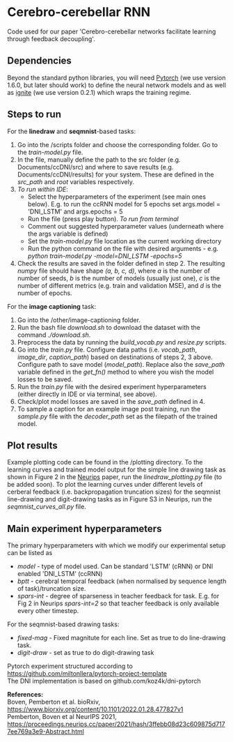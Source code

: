 # Cerebro-cerebellar RNN

Code used for our paper 'Cerebro-cerebellar networks facilitate learning through feedback decoupling'.

## Dependencies
Beyond the standard python libraries, you will need [Pytorch](https://pytorch.org/) (we use version 1.6.0, but later should work) to define the neural network models and as well as [ignite](https://github.com/pytorch/ignite) (we use version 0.2.1) which wraps the training regime. 

## Steps to run 
For the **linedraw** and **seqmnist**-based tasks:
1. Go into the /scripts folder and choose the corresponding folder. Go to the *train-model.py* file. 
2. In the file, manually define the path to the src folder (e.g. Documents/ccDNI/src) and where to save results (e.g. Documents/ccDNI/results) for your system. These are defined in the *src_path* and *root* variables respectively. 
3. *To run within IDE*:
   * Select the hyperparameters of the experiment (see main ones below). E.g. to run the ccRNN model for 5 epochs set args.model = 'DNI_LSTM' and args.epochs = 5
   * Run the file (press play button).
   *To run from terminal*
   * Comment out suggested hyperparameter values (underneath where the args variable is defined)
   * Set the *train-model.py* file location as the current working directory
   * Run the python command on the file with desired arguments - e.g. *python train-model.py -model=DNI_LSTM -epochs=5*
4. Check the results are saved in the folder defined in step 2. The resulting *numpy* file should have shape *(a, b, c, d)*, where *a* is the number of number of seeds, *b* is the number of models (usually just one), *c* is the number of different metrics (e.g. train and validation MSE), and *d* is the number of epochs.

For the **image captioning** task: 
1. Go into the /other/image-captioning folder. 
2. Run the bash file *download.sh* to download the dataset with the command *./download.sh*. 
3. Preprocess the data by running the *build_vocab.py* and *resize.py* scripts.
4. Go into the *train.py* file. Configure data paths (i.e. *vocab_path*, *image_dir*, *caption_path*) based on destinations of steps 2, 3 above. Configure path to save model (*model_path*). Replace also the *save_path* variable defined in the *get_fn()* method to where you wish the model losses to be saved.
5. Run the *train.py* file with the desired experiment hyperparameters (either directly in IDE or via terminal, see above).
6. Check/plot model losses are saved in the *save_path* defined in 4. 
7. To sample a caption for an example image post training, run the *sample.py* file with the *decoder_path* set as the filepath of the trained model.

## Plot results
Example plotting code can be found in the /plotting directory. 
To the learning curves and trained model output for the simple line drawing task as shown in Figure 2 in the [Neurips](https://proceedings.neurips.cc/paper/2021/hash/3ffebb08d23c609875d7177ee769a3e9-Abstract.html) paper, run the *linedraw_plotting.py* file (to be added soon). 
To plot the learning curves under different levels of cerberal feedback (i.e. backpropagation truncation sizes) for the seqmnist line-drawing and digit-drawing tasks as in Figure S3 in Neurips, run the *seqmnist_curves_all.py* file. 

## Main experiment hyperparameters 
The primary hyperparameters with which we modify our experimental setup can be listed as 
* *model* - type of model used. Can be standard 'LSTM' (cRNN) or DNI enabled 'DNI_LSTM' (ccRNN)
* *bptt* - cerebral temporal feedback (when normalised by sequence length of task)/truncation size. 
* *spars-int* - degree of sparseness in teacher feedback for task. E.g. for Fig 2 in Neurips *spars-int=2* so that teacher feedback is only available every other timestep.

For the seqmnist-based drawing tasks:
* *fixed-mag* - Fixed magnitute for each line. Set as true to do line-drawing task.
* *digit-draw* - set as true to do digit-drawing task




Pytorch experiment structured according to https://github.com/miltonllera/pytorch-project-template <br>
The DNI implementation is based on github.com/koz4k/dni-pytorch 


<b>References:</b><br>
Boven, Pemberton et al. bioRxiv, https://www.biorxiv.org/content/10.1101/2022.01.28.477827v1 <br>
Pemberton, Boven et al NeurIPS 2021, https://proceedings.neurips.cc/paper/2021/hash/3ffebb08d23c609875d7177ee769a3e9-Abstract.html
